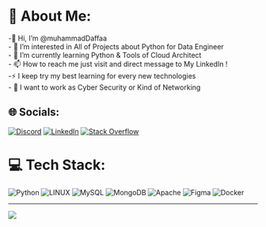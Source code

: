 # 💫 About Me:
<!-- -👋 Hi, I’m @muhammadDaffaa<br>- 👀 I’m interested in All of Projects about Python for Data Engineer<br>- 🌱 I’m currently learning Python & Tools of Data Engineer<br>- 👯 I’m looking to collaborate on Data Project<br>- 📫 How to reach me just visit and direct message to My LinkedIn !<br>-⚡ I keep try my best learning for every new technologies<br>- 🔭 I want to work as Data Engineer-->

-👋 Hi, I’m @muhammadDaffaa<br>- 👀 I’m interested in All of Projects about Python for Data Engineer<br>- 🌱 I’m currently learning Python & Tools of Cloud Architect<br>- 📫 How to reach me just visit and direct message to My LinkedIn !<br>-⚡ I keep try my best learning for every new technologies<br>- 🔭 I want to work as Cyber Security or Kind of Networking

## 🌐 Socials:
[![Discord](https://img.shields.io/badge/Discord-%237289DA.svg?logo=discord&logoColor=white)](https://discord.gg/AESSA#7636) [![LinkedIn](https://img.shields.io/badge/LinkedIn-%230077B5.svg?logo=linkedin&logoColor=white)](https://linkedin.com/in/https://www.linkedin.com/in/muhammad-daffa/) [![Stack Overflow](https://img.shields.io/badge/-Stackoverflow-FE7A16?logo=stack-overflow&logoColor=white)](https://stackoverflow.com/users/16737452) 

# 💻 Tech Stack:
![Python](https://img.shields.io/badge/Python-%23ED8B00.svg?style=flat&logo=python&logoColor=white) ![LINUX](https://img.shields.io/badge/Linux-FCC624?style=flat&logo=linux&logoColor=black) ![MySQL](https://img.shields.io/badge/mysql-%2300f.svg?style=flat&logo=mysql&logoColor=white) ![MongoDB](https://img.shields.io/badge/MongoDB-%234ea94b.svg?style=flat&logo=mongodb&logoColor=white) ![Apache](https://img.shields.io/badge/apache-%23D42029.svg?style=flat&logo=apache&logoColor=white) 	![Figma](https://img.shields.io/badge/figma-%23F24E1E.svg?style=flat&logo=figma&logoColor=white) ![Docker](https://img.shields.io/badge/docker-%230db7ed.svg?style=flat&logo=docker&logoColor=white)
<!-- 
# 📊 GitHub Stats:
![](https://github-readme-stats.vercel.app/api?username=muhammadDaffaa&theme=dark&hide_border=false&include_all_commits=false&count_private=false)<br/>
![](https://github-readme-streak-stats.herokuapp.com/?user=muhammadDaffaa&theme=dark&hide_border=false)<br/>
![](https://github-readme-stats.vercel.app/api/top-langs/?username=muhammadDaffaa&theme=dark&hide_border=false&include_all_commits=false&count_private=false&layout=compact) -->

<!-- ### ✍️ Random Dev Quote -->
<!-- ![](https://quotes-github-readme.vercel.app/api?type=vetical&theme=dark) -->

<!-- ### 😂 Random Dev Meme -->
<!-- <img src="https://rm.up.railway.app/" width="512px"/> -->

---
[![](https://visitcount.itsvg.in/api?id=muhammadDaffaa&icon=1&color=3)](https://visitcount.itsvg.in)

<!-- Proudly created with GPRM ( https://gprm.itsvg.in ) -->
